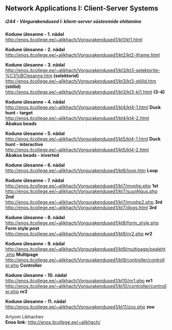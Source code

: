 <h2>Network Applications I: Client-Server Systems</h2>
<h5><em>i244 - Võrgurakendused I: klient-server süsteemide ehitamine</em></h5>

<b>Kodune ülesanne - 1. nädal</b><br>
http://enos.itcollege.ee/~alikhach/Vorgurakendused1/kt1/kt1.html

<b>Kodune ülesanne - 2. nädal</b><br>
http://enos.itcollege.ee/~alikhach/Vorgurakendused1/kt2/kt2-iframe.html

<b>Kodune ülesanne - 3. nädal</b><br>
http://enos.itcollege.ee/~alikhach/Vorgurakendused1/kt3/kt3-selektorite-%C3%BClesanne.htm    <b>(selektorid)</b><br>
http://enos.itcollege.ee/~alikhach/Vorgurakendused1/kt3/kt3-stiilid.htm      <b>(stiilid)</b><br>
http://enos.itcollege.ee/~alikhach/Vorgurakendused1/kt3/kt3-kt1.html       <b>(3-4)</b> <br>

<b>Kodune ülesanne - 4. nädal</b><br>
http://enos.itcollege.ee/~alikhach/Vorgurakendused1/kt4/kt4-1.html     <b>Duck hunt - target</b><br>
http://enos.itcollege.ee/~alikhach/Vorgurakendused1/kt4/kt4-2.html       <b>Abakus beads</b> <br>

<b>Kodune ülesanne - 5. nädal</b><br>
http://enos.itcollege.ee/~alikhach/Vorgurakendused1/kt5/kt4-1.html     <b>Duck hunt - interactive</b><br>
http://enos.itcollege.ee/~alikhach/Vorgurakendused1/kt5/kt4-2.html       <b>Abakus beads - inverted</b> <br>

<b>Kodune ülesanne - 6. nädal</b><br>
http://enos.itcollege.ee/~alikhach/Vorgurakendused1/kt6/loop.htm       <b>Loop</b><br>

<b>Kodune ülesanne - 7. nädal</b><br>
http://enos.itcollege.ee/~alikhach/Vorgurakendused1/kt7/myphp.php       <b>1st</b><br>
http://enos.itcollege.ee/~alikhach/Vorgurakendused1/kt7/suurAlgus.php   <b>2nd</b><br>
http://enos.itcollege.ee/~alikhach/Vorgurakendused1/kt7/myphp2.php      <b>3rd</b><br>
http://enos.itcollege.ee/~alikhach/Vorgurakendused1/kt7/dogs.html       <b>3rd</b><br>

<b>Kodune ülesanne - 8. nädal</b><br>
http://enos.itcollege.ee/~alikhach/Vorgurakendused1/kt8/form_style.php      <b>Form style post</b><br>
http://enos.itcollege.ee/~alikhach/Vorgurakendused1/kt8/nr2.php             <b>nr2</b><br>

<b>Kodune ülesanne - 9. nädal</b><br>
http://enos.itcollege.ee/~alikhach/Vorgurakendused1/kt9/multipage/pealeht.php      <b>Multipage</b><br>
http://enos.itcollege.ee/~alikhach/Vorgurakendused1/kt9/controller/controller.php  <b>Controller</b><br>

<b>Kodune ülesanne - 10. nädal</b><br>
http://enos.itcollege.ee/~alikhach/Vorgurakendused1/kt10/nr1.php     <b>nr1</b><br>
http://enos.itcollege.ee/~alikhach/Vorgurakendused1/kt10/controller/controller.php   <b>nr2</b><br>

<b>Kodune ülesanne - 11. nädal</b><br>
http://enos.itcollege.ee/~alikhach/Vorgurakendused1/kt11/zoo.php    <b>zoo</b><br>

Artyom Likhachev<br>
<b>Enos link:</b> http://enos.itcollege.ee/~alikhach/
